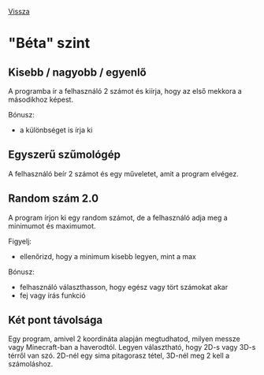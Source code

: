 [Vissza](../README.md)

# "Béta" szint

## Kisebb / nagyobb / egyenlő

A programba ír a felhasználó 2 számot és kiírja, hogy az első mekkora a másodikhoz képest.

Bónusz:
- a különbséget is írja ki

## Egyszerű szűmológép

A felhasználó beír 2 számot és egy műveletet, amit a program elvégez.

## Random szám 2.0

A program írjon ki egy random számot, de a felhasználó adja meg a minimumot és maximumot.

Figyelj:
- ellenőrizd, hogy a minimum kisebb legyen, mint a max

Bónusz:
- felhasználó választhasson, hogy egész vagy tört számokat akar
- fej vagy írás funkció

## Két pont távolsága

Egy program, amivel 2 koordináta alapján megtudhatod, milyen messze vagy Minecraft-ban a haverodtól. Legyen választható, hogy 2D-s vagy 3D-s térről van szó.
2D-nél egy sima pitagorasz tétel, 3D-nél meg 2 kell a számoláshoz.
